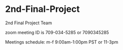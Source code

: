# 2nd-Final-Project
2nd Final Project Team
<br>
<p>zoom meeting ID is 709-034-5285 or 7090345285<p>
<p>Meetings schedule: m-f 9:00am-1:00pm PST or 11-3pm</p>
  




<!--google duo-->
